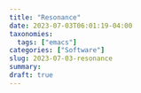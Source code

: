 ```yaml
---
title: "Resonance"
date: 2023-07-03T06:01:19-04:00
taxonomies:
  tags: ["emacs"]
categories: ["Software"]
slug: 2023-07-03-resonance
summary:
draft: true
---
```



